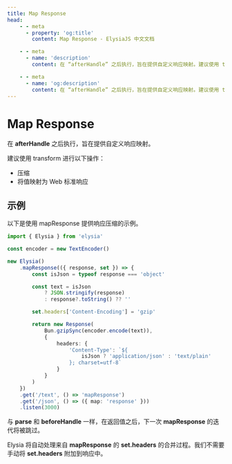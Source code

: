 ```yaml
---
title: Map Response
head:
    - - meta
      - property: 'og:title'
        content: Map Response - ElysiaJS 中文文档

    - - meta
      - name: 'description'
        content: 在 “afterHandle” 之后执行，旨在提供自定义响应映射。建议使用 transform 来进行以下操作。将值映射为 Web 标准响应。

    - - meta
      - name: 'og:description'
        content: 在 “afterHandle” 之后执行，旨在提供自定义响应映射。建议使用 transform 来进行以下操作。将值映射为 Web 标准响应。
---
```


# Map Response

在 **afterHandle** 之后执行，旨在提供自定义响应映射。

建议使用 transform 进行以下操作：

- 压缩
- 将值映射为 Web 标准响应

## 示例

以下是使用 mapResponse 提供响应压缩的示例。

```typescript twoslash
import { Elysia } from 'elysia'

const encoder = new TextEncoder()

new Elysia()
    .mapResponse(({ response, set }) => {
        const isJson = typeof response === 'object'

        const text = isJson
            ? JSON.stringify(response)
            : response?.toString() ?? ''

        set.headers['Content-Encoding'] = 'gzip'

        return new Response(
            Bun.gzipSync(encoder.encode(text)),
            {
                headers: {
                    'Content-Type': `${
                        isJson ? 'application/json' : 'text/plain'
                    }; charset=utf-8`
                }
            }
        )
    })
    .get('/text', () => 'mapResponse')
    .get('/json', () => ({ map: 'response' }))
    .listen(3000)
```

与 **parse** 和 **beforeHandle** 一样，在返回值之后，下一次 **mapResponse** 的迭代将被跳过。

Elysia 将自动处理来自 **mapResponse** 的 **set.headers** 的合并过程。我们不需要手动将 **set.headers** 附加到响应中。
